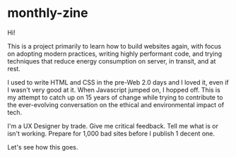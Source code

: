 # monthly-zine

Hi!

This is a project primarily to learn how to build websites again, with focus on adopting modern practices, writing highly performant code, and trying
techniques that reduce energy consumption on server, in transit, and at rest.

I used to write HTML and CSS in the pre-Web 2.0 days and I loved it, even if I wasn't very good at it. When Javascript jumped on, I hopped off.
This is my attempt to catch up on 15 years of change while trying to contribute to the ever-evolving conversation on the ethical and environmental impact of tech.

I'm a UX Designer by trade. Give me critical feedback. Tell me what is or isn't working. Prepare for 1,000 bad sites before I publish 1 decent one.

Let's see how this goes.
